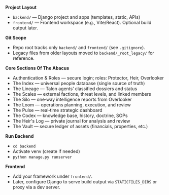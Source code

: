 **Project Layout**
- `backend/` — Django project and apps (templates, static, APIs)
- `frontend/` — Frontend workspace (e.g., Vite/React). Optional build output later.

**Git Scope**
- Repo root tracks only `backend/` and `frontend/` (see `.gitignore`).
- Legacy files from older layouts moved to `backend/_root_legacy/` for reference.

**Core Sections Of The Abacus**
- Authentication & Roles — secure login; roles: Protector, Heir, Overlooker
- The Index — universal people database (single source of truth)
- The Lineage — Talon agents’ classified dossiers and status
- The Scales — external factions, threat levels, and linked members
- The Silo — one‑way intelligence reports from Overlooker
- The Loom — operations planning, execution, and review
- The Pulse — real‑time strategic dashboard
- The Codex — knowledge base, history, doctrine, SOPs
- The Heir's Log — private journal for analysis and review
- The Vault — secure ledger of assets (financials, properties, etc.)

**Run Backend**
- `cd backend`
- Activate venv (create if needed)
- `python manage.py runserver`

**Frontend**
- Add your framework under `frontend/`.
- Later, configure Django to serve build output via `STATICFILES_DIRS` or proxy via a dev server.

